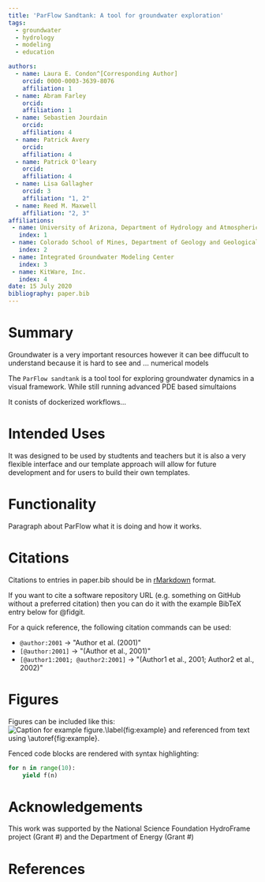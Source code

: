 ```yaml
---
title: 'ParFlow Sandtank: A tool for groundwater exploration'
tags:
  - groundwater
  - hydrology
  - modeling
  - education

authors:
  - name: Laura E. Condon^[Corresponding Author]
    orcid: 0000-0003-3639-8076
    affiliation: 1
  - name: Abram Farley
    orcid:
    affiliation: 1
  - name: Sebastien Jourdain
    orcid:
    affiliation: 4
  - name: Patrick Avery
    orcid:
    affiliation: 4
  - name: Patrick O'leary
    orcid:
    affiliation: 4
  - name: Lisa Gallagher
    orcid: 3
    affiliation: "1, 2"
  - name: Reed M. Maxwell
    affiliation: "2, 3"
affiliations:
 - name: University of Arizona, Department of Hydrology and Atmospheric Sciences
   index: 1
 - name: Colorado School of Mines, Department of Geology and Geological Engineering
   index: 2
 - name: Integrated Groundwater Modeling Center
   index: 3
 - name: KitWare, Inc.
   index: 4
date: 15 July 2020
bibliography: paper.bib
---
```


# Summary

Groundwater is a very important resources
however it can bee diffucult to understand because it is hard to see and ... numerical models

The `ParFlow sandtank` is a tool tool for exploring groundwater dynamics in a visual framework. While still running advanced PDE based simultaions

It conists of dockerized workflows...


# Intended Uses
It was designed to be used by studtents and teachers but it is also a very flexible interface and our template approach will allow for future development and for users to build their own templates.

# Functionality

Paragraph about ParFlow what it is doing and how it works.


# Citations

Citations to entries in paper.bib should be in
[rMarkdown](http://rmarkdown.rstudio.com/authoring_bibliographies_and_citations.html)
format.

If you want to cite a software repository URL (e.g. something on GitHub without a preferred
citation) then you can do it with the example BibTeX entry below for @fidgit.

For a quick reference, the following citation commands can be used:
- `@author:2001`  ->  "Author et al. (2001)"
- `[@author:2001]` -> "(Author et al., 2001)"
- `[@author1:2001; @author2:2001]` -> "(Author1 et al., 2001; Author2 et al., 2002)"

# Figures

Figures can be included like this:
![Caption for example figure.\label{fig:example}](figure.png)
and referenced from text using \autoref{fig:example}.

Fenced code blocks are rendered with syntax highlighting:
```python
for n in range(10):
    yield f(n)
```

# Acknowledgements

This work was supported by the National Science Foundation HydroFrame project (Grant #) and the Department of Energy (Grant #)

# References
